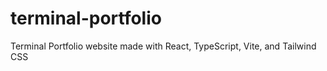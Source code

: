 # terminal-portfolio
Terminal Portfolio website made with React, TypeScript, Vite, and Tailwind CSS
